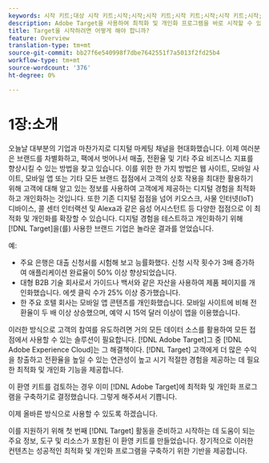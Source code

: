 ```yaml
---
keywords: 시작 키트;대상 시작 키트;시작;시작;시작 키트;시작 키트;시작;시작 키트;시작;시작 키트;시작;시작;시작;시작;시작
description: Adobe Target을 사용하여 최적화 및 개인화 프로그램을 바로 시작할 수 있습니다. Adobe Target Welcome Kit은 출발점이 좋습니다.
title: Target을 시작하려면 어떻게 해야 합니까?
feature: Overview
translation-type: tm+mt
source-git-commit: bb27f6e540998f7dbe7642551f7a5013f2fd25b4
workflow-type: tm+mt
source-wordcount: '376'
ht-degree: 0%

---
```



# 1장:소개

오늘날 대부분의 기업과 마찬가지로 디지털 마케팅 채널을 현대화했습니다. 이제 여러분은 브랜드를 차별화하고, 팩에서 벗어나서 매출, 전환율 및 기타 주요 비즈니스 지표를 향상시킬 수 있는 방법을 찾고 있습니다. 이를 위한 한 가지 방법은 웹 사이트, 모바일 사이트, 모바일 앱 또는 기타 모든 브랜드 접점에서 고객의 상호 작용을 최대한 활용하기 위해 고객에 대해 알고 있는 정보를 사용하여 고객에게 제공하는 디지털 경험을 최적화하고 개인화하는 것입니다. 또한 기존 디지털 접점을 넘어 키오스크, 사물 인터넷(IoT) 디바이스, 콜 센터 인터랙션 및 Alexa과 같은 음성 어시스턴트 등 다양한 접점으로 이 최적화 및 개인화를 확장할 수 있습니다. 디지털 경험을 테스트하고 개인화하기 위해 [!DNL Target]을(를) 사용한 브랜드 기업은 놀라운 결과를 얻었습니다.

예:

* 주요 은행은 대출 신청서를 시험해 보고 능률화했다. 신청 시작 횟수가 3배 증가하여 애플리케이션 완료율이 50% 이상 향상되었습니다.
* 대형 B2B 기술 회사로서 가이드나 백서와 같은 자산을 사용하여 제품 페이지를 개인화했습니다. 에셋 클릭 수가 25% 이상 증가했습니다.
* 한 주요 호텔 회사는 모바일 앱 콘텐츠를 개인화했습니다. 모바일 사이트에 비해 전환율이 두 배 이상 상승했으며, 예약 시 15억 달러 이상이 앱을 이용했습니다.

이러한 방식으로 고객의 참여를 유도하려면 거의 모든 데이터 소스를 활용하여 모든 접점에서 사용할 수 있는 솔루션이 필요합니다. [!DNL Adobe Target]그 중 [!DNL Adobe Experience Cloud]는 그 해결책이다. [!DNL Target] 고객에게 더 많은 수익을 창출하고 전환율을 높일 수 있는 연관성이 높고 시기 적절한 경험을 제공하는 데 필요한 최적화 및 개인화 기능을 제공합니다.

이 환영 키트를 검토하는 경우 이미 [!DNL Adobe Target]에 최적화 및 개인화 프로그램을 구축하기로 결정했습니다. 그렇게 해주셔서 기쁩니다.

이제 올바른 방식으로 사용할 수 있도록 하겠습니다.

이를 지원하기 위해 첫 번째 [!DNL Target] 활동을 준비하고 시작하는 데 도움이 되는 주요 정보, 도구 및 리소스가 포함된 이 환영 키트를 만들었습니다. 장기적으로 이러한 컨텐츠는 성공적인 최적화 및 개인화 프로그램을 구축하기 위한 기반을 제공합니다.

